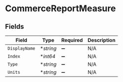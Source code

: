 # CommerceReportMeasure


## Fields

| Field              | Type               | Required           | Description        |
| ------------------ | ------------------ | ------------------ | ------------------ |
| `DisplayName`      | **string*          | :heavy_minus_sign: | N/A                |
| `Index`            | **int64*           | :heavy_minus_sign: | N/A                |
| `Type`             | **string*          | :heavy_minus_sign: | N/A                |
| `Units`            | **string*          | :heavy_minus_sign: | N/A                |